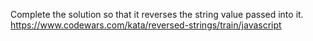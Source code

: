 Complete the solution so that it reverses the string value passed into it.
https://www.codewars.com/kata/reversed-strings/train/javascript